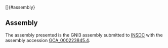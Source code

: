 []{#assembly}

Assembly
--------

The assembly presented is the GNI3 assembly submitted to
[INSDC](http://www.insdc.org) with the assembly accession
[GCA\_000223845.4](http://www.ebi.ac.uk/ena/data/view/GCA_000223845.4).
